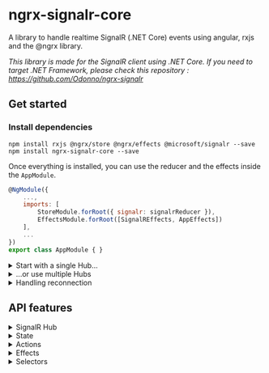 # ngrx-signalr-core

A library to handle realtime SignalR (.NET Core) events using angular, rxjs and the @ngrx library.

_This library is made for the SignalR client using .NET Core. If you need to target .NET Framework, please check this repository : https://github.com/Odonno/ngrx-signalr_

## Get started

### Install dependencies

```
npm install rxjs @ngrx/store @ngrx/effects @microsoft/signalr --save
npm install ngrx-signalr-core --save
```

Once everything is installed, you can use the reducer and the effects inside the `AppModule`.

```js
@NgModule({
    ...,
    imports: [
        StoreModule.forRoot({ signalr: signalrReducer }),
        EffectsModule.forRoot([SignalREffects, AppEffects])
    ],
    ...
})
export class AppModule { }
```

<details>
<summary>Start with a single Hub...</summary>
<br>

First, you will start the application by dispatching the creation of one Hub.

```ts
// TODO : your hub definition
const hub = {
  hubName: "hub name",
  url: "https://localhost/path",
};

this.store.dispatch(createSignalRHub(hub));
```

Then you will create an effect to start listening to events before starting the Hub.

```ts
initRealtime$ = createEffect(() =>
  this.actions$.pipe(
    ofType(signalrHubUnstarted),
    mergeMapHubToAction(({ hub }) => {
      // TODO : add event listeners
      const whenEvent$ = hub.on("eventName").pipe(map((x) => createAction(x)));

      return merge(whenEvent$, of(startSignalRHub(hub)));
    })
  )
);
```

You can also send events at anytime.

```ts
sendEvent$ = createEffect(() =>
  this.actions$.pipe(
    ofType(SEND_EVENT), // TODO : create a custom action
    mergeMap(({ params }) => {
      const hub = findHub(timeHub);
      if (!hub) {
        return of(hubNotFound(timeHub));
      }

      // TODO : send event to the hub
      return hub.send("eventName", params).pipe(
        map((_) => sendEventFulfilled()),
        catchError((error) => of(sendEventFailed(error)))
      );
    })
  )
);
```

</details>

<details>
<summary>...or use multiple Hubs</summary>
<br>

Now, start with multiple hubs at a time.

```ts
// simplified hub creation
const dispatchHubCreation = (hub) => this.store.dispatch(createSignalRHub(hub));

const hub1 = {}; // define hubName and url
const hub2 = {}; // define hubName and url
const hub3 = {}; // define hubName and url

dispatchHubCreation(hub1);
dispatchHubCreation(hub2);
dispatchHubCreation(hub3);
```

You will then initialize your hubs in the same way but you need to know which one is initialized.

```ts
const hub1 = {}; // define hubName and url
const hub2 = {}; // define hubName and url

initHubOne$ = createEffect(() =>
  this.actions$.pipe(
    ofType(signalrHubUnstarted),
    ofHub(hub1),
    mergeMapHubToAction(({ action, hub }) => {
      // TODO : init hub 1
    })
  )
);

initHubTwo$ = createEffect(() =>
  this.actions$.pipe(
    ofType(signalrHubUnstarted),
    ofHub(hub2),
    mergeMapHubToAction(({ action, hub }) => {
      // TODO : init hub 2
    })
  )
);
```

And then you can start your app when all hubs are connected the first time.

```ts
appStarted$ = createEffect(() =>
  this.store.pipe(
    select(selectAreAllHubsConnected),
    filter((areAllHubsConnected) => !!areAllHubsConnected),
    first(),
    map((_) => of(appStarted())) // TODO : create a custom action when hubs are connected
  )
);
```

</details>

<details>
<summary>Handling reconnection</summary>
<br>

Since .NET Core, you need to handle the SignalR Hub reconnection by yourself. Here is an example on how to apply periodic reconnection:

```ts
// try to reconnect all hubs every 10s (when the navigator is online)
whenDisconnected$ = createReconnectEffect(this.actions$);
```

In this example, we did not use a custom reconnection policy. So the default behavior will automatically be to apply a periodic reconnection attempt every 10 seconds when the hub is `disconnected` and when there is a network connection.

Of course, you can write your own `reconnectionPolicy` inside the options of the function, so you have the benefit to write your own reconnection pattern (periodic retry, exponential retry, etc..).

You can also filter by `hubName` so that it will affect only one hub.

</details>

## API features

<details>
<summary>SignalR Hub</summary>
<br>

The SignalR Hub is an abstraction of the hub connection. It contains function you can use to:

- start the connection
- listen to events emitted
- send a new event

```ts
interface ISignalRHub {
  hubName: string;
  url: string;
  options: IHttpConnectionOptions | undefined;

  start$: Observable<void>;
  stop$: Observable<void>;
  state$: Observable<string>;
  error$: Observable<Error | undefined>;

  constructor(
    hubName: string,
    url: string,
    options: IHttpConnectionOptions | undefined
  );

  start(): Observable<void>;
  stop(): Observable<void>;
  on<T>(eventName: string): Observable<T>;
  off(eventName: string): void;
  stream<T>(methodName: string, ...args: any[]): Observable<T>;
  send<T>(methodName: string, ...args: any[]): Observable<T>;
  sendStream<T>(methodName: string, subject: Subject<T>): Observable<void>;
  hasSubscriptions(): boolean;
}
```

You can find an existing hub by its name and url.

```ts
function findHub(hubName: string, url: string): ISignalRHub | undefined;
function findHub({
  hubName,
  url,
}: {
  hubName: string;
  url: string;
}): ISignalRHub | undefined;
```

And create a new hub.

```ts
function createHub(
  hubName: string,
  url: string,
  options: IHttpConnectionOptions | undefined
): ISignalRHub | undefined;
```

</details>

<details>
<summary>State</summary>
<br>

The state contains all existing hubs that was created with their according status (unstarted, connected, disconnected).

```ts
const unstarted = "unstarted";
const connected = "connected";
const disconnected = "disconnected";

type SignalRHubState =
  | typeof unstarted
  | typeof connected
  | typeof disconnected;

type SignalRHubStatus = {
  hubName: string;
  url: string;
  state: SignalRHubState;
};
```

```ts
class BaseSignalRStoreState {
  hubStatuses: SignalRHubStatus[];
}
```

</details>

<details>
<summary>Actions</summary>
<br>

#### Actions to dispatch

`createSignalRHub` will initialize a new hub connection but it won't start the connection so you can create event listeners.

```ts
const createSignalRHub = createAction(
  "@ngrx/signalr/createHub",
  props<{
    hubName: string;
    url: string;
    options?: IHttpConnectionOptions | undefined;
  }>()
);
```

`startSignalRHub` will start the hub connection so you can send and receive events.

```ts
const startSignalRHub = createAction(
  "@ngrx/signalr/startHub",
  props<{ hubName: string; url: string }>()
);
```

`stopSignalRHub` will stop the current hub connection.

```ts
const stopSignalRHub = createAction(
  "@ngrx/signalr/stopHub",
  props<{ hubName: string; url: string }>()
);
```

`reconnectSignalRHub` will give you a way to reconnect to the hub.

```ts
const reconnectSignalRHub = createAction(
  "@ngrx/signalr/reconnectHub",
  props<{ hubName: string; url: string }>()
);
```

`hubNotFound` can be used when you do retrieve your SignalR hub based on its name and url.

```ts
const hubNotFound = createAction(
  "@ngrx/signalr/hubNotFound",
  props<{ hubName: string; url: string }>()
);
```

</details>

<details>
<summary>Effects</summary>
<br>

```ts
// create hub automatically
createHub$;
```

```ts
// listen to start result (success/fail)
// listen to change connection state (connecting, connected, disconnected, reconnecting)
// listen to hub error
beforeStartHub$;
```

```ts
// start hub automatically
startHub$;
```

```ts
// stop hub
stopHub$;
```

</details>

<details>
<summary>Selectors</summary>
<br>

```ts
// used to select all hub statuses in state
const hubStatuses$ = store.pipe(select(selectHubsStatuses));

// used to select a single hub status based on its name and url
const hubStatus$ = store.pipe(select(selectHubStatus, { hubName, url }));

// used to know if all hubs are connected
const areAllHubsConnected$ = store.pipe(select(selectAreAllHubsConnected));

// used to know when a hub is in a particular state
const hasHubState$ = store.pipe(
  select(selectHasHubState, { hubName, url, state })
);
```

</details>
